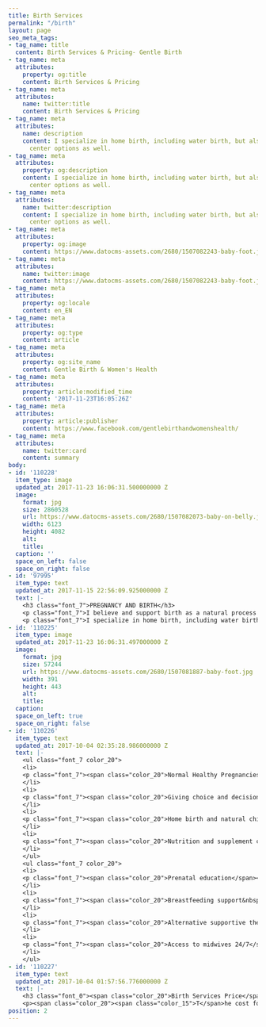 ```yaml
---
title: Birth Services
permalink: "/birth"
layout: page
seo_meta_tags:
- tag_name: title
  content: Birth Services & Pricing- Gentle Birth
- tag_name: meta
  attributes:
    property: og:title
    content: Birth Services & Pricing
- tag_name: meta
  attributes:
    name: twitter:title
    content: Birth Services & Pricing
- tag_name: meta
  attributes:
    name: description
    content: I specialize in home birth, including water birth, but also have birth
      center options as well.
- tag_name: meta
  attributes:
    property: og:description
    content: I specialize in home birth, including water birth, but also have birth
      center options as well.
- tag_name: meta
  attributes:
    name: twitter:description
    content: I specialize in home birth, including water birth, but also have birth
      center options as well.
- tag_name: meta
  attributes:
    property: og:image
    content: https://www.datocms-assets.com/2680/1507082243-baby-foot.jpg
- tag_name: meta
  attributes:
    name: twitter:image
    content: https://www.datocms-assets.com/2680/1507082243-baby-foot.jpg
- tag_name: meta
  attributes:
    property: og:locale
    content: en_EN
- tag_name: meta
  attributes:
    property: og:type
    content: article
- tag_name: meta
  attributes:
    property: og:site_name
    content: Gentle Birth & Women's Health
- tag_name: meta
  attributes:
    property: article:modified_time
    content: '2017-11-23T16:05:26Z'
- tag_name: meta
  attributes:
    property: article:publisher
    content: https://www.facebook.com/gentlebirthandwomenshealth/
- tag_name: meta
  attributes:
    name: twitter:card
    content: summary
body:
- id: '110228'
  item_type: image
  updated_at: 2017-11-23 16:06:31.500000000 Z
  image:
    format: jpg
    size: 2860528
    url: https://www.datocms-assets.com/2680/1507082073-baby-on-belly.jpg
    width: 6123
    height: 4082
    alt: 
    title: 
  caption: ''
  space_on_left: false
  space_on_right: false
- id: '97995'
  item_type: text
  updated_at: 2017-11-15 22:56:09.925000000 Z
  text: |-
    <h3 class="font_7">PREGNANCY AND BIRTH</h3>
    <p class="font_7">I believe and support birth as a natural process which, in most cases, happens spontaneously and needs no intervention, only watchful care. Because my clients know that this is&nbsp;their&nbsp;baby and&nbsp;their&nbsp;pregnancy, I teach and counsel each one throughout their pregnancies so that they have enough information to feel comfortable making decisions regarding their care and the birth of their baby. &nbsp;</p>
    <p class="font_7">I specialize in home birth, including water birth, but also have birth center options as well.&nbsp; I provide complete prenatal care, including lab work and ultrasound, conducting the visits in your home. I monitor the progress of your pregnancy and the growth of your baby with close and experienced observation.&nbsp; I join you in your home for the birth of your baby and stay after the delivery, making sure both mama and baby are healthy and stable. I have a large, comfortable birth tub, that you can rent if you prefer a water birth. My care also includes several postpartum visits, the first of which is in your home 1 day after your birth</p>
- id: '110225'
  item_type: image
  updated_at: 2017-11-23 16:06:31.497000000 Z
  image:
    format: jpg
    size: 57244
    url: https://www.datocms-assets.com/2680/1507081887-baby-foot.jpg
    width: 391
    height: 443
    alt: 
    title: 
  caption: 
  space_on_left: true
  space_on_right: false
- id: '110226'
  item_type: text
  updated_at: 2017-10-04 02:35:28.986000000 Z
  text: |-
    <ul class="font_7 color_20">
    <li>
    <p class="font_7"><span class="color_20">Normal Healthy Pregnancies</span></p>
    </li>
    <li>
    <p class="font_7"><span class="color_20">Giving choice and decision-making to parents</span></p>
    </li>
    <li>
    <p class="font_7"><span class="color_20">Home birth and natural childbirth</span></p>
    </li>
    <li>
    <p class="font_7"><span class="color_20">Nutrition and supplement counseling</span></p>
    </li>
    </ul>
    <ul class="font_7 color_20">
    <li>
    <p class="font_7"><span class="color_20">Prenatal education</span></p>
    </li>
    <li>
    <p class="font_7"><span class="color_20">Breastfeeding support&nbsp;</span></p>
    </li>
    <li>
    <p class="font_7"><span class="color_20">Alternative supportive therapies&nbsp;</span></p>
    </li>
    <li>
    <p class="font_7"><span class="color_20">Access to midwives 24/7</span></p>
    </li>
    </ul>
- id: '110227'
  item_type: text
  updated_at: 2017-10-04 01:57:56.776000000 Z
  text: |-
    <h3 class="font_0"><span class="color_20">Birth Services Price</span></h3>
    <p><span class="color_20"><span class="color_15">T</span>he cost for my birth services is one flat fee of $3,500, which covers all necessary and customary costs, including all 12-13&nbsp;of your prenatal visits, customary laboratory fees, your mid-trimester anatomy ultrasound, your birth, and 2-4 postpartum visits for you and your baby. It covers your baby's hearing and cardiac screening, and metabolic screen collection.&nbsp; A discount for early payment may be available. If you need any additional treatments, such as IV therapy or antibiotics, or if you choose to give your baby vitamin K or eye ointment, there are additional but reasonable costs. Rhogam for RH negative women is also extra. A statement will be provided, with proper codes, that you can submit to your insurance company for reimbursement, if applicable. Your claims may also be submitted for reimbursement through many insurance companies.</span></p>
position: 2
---
```


